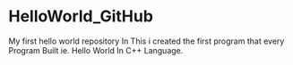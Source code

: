 # HelloWorld_GitHub
My first hello world repository
In This i created the first program that every Program Built ie. Hello World
In C++ Language.
